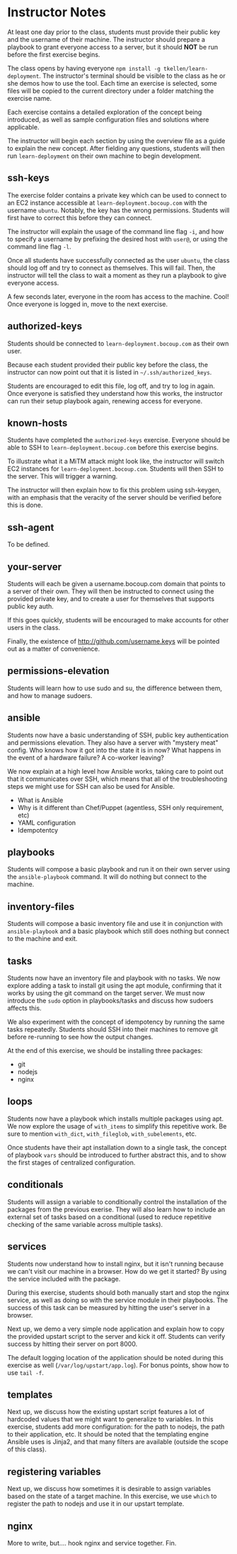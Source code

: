 # Instructor Notes

At least one day prior to the class, students must provide their public key and
the username of their machine. The instructor should prepare a playbook to grant
everyone access to a server, but it should **NOT** be run before the first
exercise begins.

The class opens by having everyone `npm install -g tkellen/learn-deployment`.
The instructor's terminal should be visible to the class as he or she demos
how to use the tool. Each time an exercise is selected, some files will be
copied to the current directory under a folder matching the exercise name.

Each exercise contains a detailed exploration of the concept being introduced,
as well as sample configuration files and solutions where applicable.

The instructor will begin each section by using the overview file as a guide to
explain the new concept. After fielding any questions, students will then run
`learn-deployment` on their own machine to begin development.

## ssh-keys

The exercise folder contains a private key which can be used to connect to
an EC2 instance accessible at `learn-deployment.bocoup.com` with the username
`ubuntu`. Notably, the key has the wrong permissions. Students will first have
to correct this before they can connect.

The instructor will explain the usage of the command line flag `-i`, and how
to specify a username by prefixing the desired host with `user@`, or using the
command line flag `-l`.

Once all students have successfully connected as the user `ubuntu`, the class
should log off and try to connect as themselves. This will fail. Then, the
instructor will tell the class to wait a moment as they run a playbook to give
everyone access.

A few seconds later, everyone in the room has access to the machine. Cool! Once
everyone is logged in, move to the next exercise.

## authorized-keys

Students should be connected to `learn-deployment.bocoup.com` as their own user.

Because each student provided their public key before the class, the instructor
can now point out that it is listed in `~/.ssh/authorized_keys`.

Students are encouraged to edit this file, log off, and try to log in again.
Once everyone is satisfied they understand how this works, the instructor can
run their setup playbook again, renewing access for everyone.

## known-hosts

Students have completed the `authorized-keys` exercise. Everyone should be able
to SSH to `learn-deployment.bocoup.com` before this exercise begins.

To illustrate what it a MiTM attack might look like, the instructor will switch
EC2 instances for `learn-deployment.bocoup.com`. Students will then SSH to the
server. This will trigger a warning.

The instructor will then explain how to fix this problem using ssh-keygen, with
an emphasis that the veracity of the server should be verified before this is
done.

## ssh-agent

To be defined.

## your-server

Students will each be given a username.bocoup.com domain that points to a server
of their own. They will then be instructed to connect using the provided private
key, and to create a user for themselves that supports public key auth.

If this goes quickly, students will be encouraged to make accounts for other
users in the class.

Finally, the existence of http://github.com/username.keys will be pointed out as
a matter of convenience.

## permissions-elevation

Students will learn how to use sudo and su, the difference between them, and
how to manage sudoers.

## ansible

Students now have a basic understanding of SSH, public key authentication and
permissions elevation. They also have a server with "mystery meat" config. Who
knows how it got into the state it is in now? What happens in the event of a
hardware failure? A co-worker leaving?

We now explain at a high level how Ansible works, taking care to point out that
it communicates over SSH, which means that all of the troubleshooting steps we
might use for SSH can also be used for Ansible.

* What is Ansible
* Why is it different than Chef/Puppet (agentless, SSH only requirement, etc)
* YAML configuration
* Idempotentcy

## playbooks

Students will compose a basic playbook and run it on their own server using
the `ansible-playbook` command. It will do nothing but connect to the machine.

## inventory-files

Students will compose a basic inventory file and use it in conjunction with
`ansible-playbook` and a basic playbook which still does nothing but connect
to the machine and exit.

## tasks

Students now have an inventory file and playbook with no tasks. We now explore
adding a task to install git using the apt module, confirming that it works by
using the git command on the target server. We must now introduce the `sudo`
option in playbooks/tasks and discuss how sudoers affects this.

We also experiment with the concept of idempotency by running the same tasks
repeatedly. Students should SSH into their machines to remove git before
re-running to see how the output changes.

At the end of this exercise, we should be installing three packages:
  - git
  - nodejs
  - nginx

## loops

Students now have a playbook which installs multiple packages using apt. We
now explore the usage of `with_items` to simplify this repetitive work. Be
sure to mention `with_dict`, `with_fileglob`, `with_subelements`, etc.

Once students have their apt installation down to a single task, the concept
of playbook `vars` should be introduced to further abstract this, and to show
the first stages of centralized configuration.

## conditionals

Students will assign a variable to conditionally control the installation of
the packages from the previous exerise. They will also learn how to include
an external set of tasks based on a conditional (used to reduce repetitive
checking of the same variable across multiple tasks).

## services

Students now understand how to install nginx, but it isn't running because we
can't visit our machine in a browser. How do we get it started? By using the
service included with the package.

During this exercise, students should both manually start and stop the nginx
service, as well as doing so with the service module in their playbooks.
The success of this task can be measured by hitting the user's server in a
browser.

Next up, we demo a very simple node application and explain how to copy the
provided upstart script to the server and kick it off. Students can verify
success by hitting their server on port 8000.

The default logging location of the application should be noted during this
exercise as well (`/var/log/upstart/app.log`). For bonus points, show how to
use `tail -f`.

## templates

Next up, we discuss how the existing upstart script features a lot of hardcoded
values that we might want to generalize to variables. In this exercise, students
add more configuration: for the path to nodejs, the path to their application,
etc. It should be noted that the templating engine Ansible uses is Jinja2, and
that many filters are available (outside the scope of this class).

## registering variables

Next up, we discuss how sometimes it is desirable to assign variables based on
the state of a target machine. In this exercise, we use `which` to register the
path to nodejs and use it in our upstart template.

## nginx

More to write, but.... hook nginx and service together. Fin.
